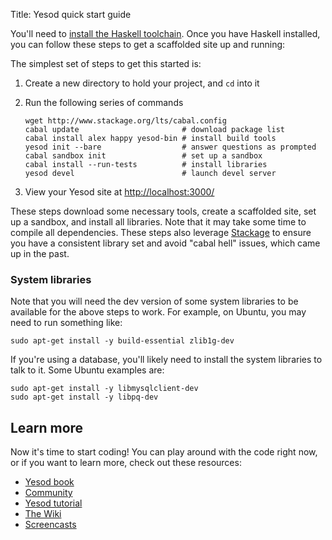 Title: Yesod quick start guide

You'll need to [install the Haskell
toolchain](http://www.stackage.org/install). Once you have Haskell installed, you can follow these steps to get a scaffolded site up and running:

The simplest set of steps to get this started is:

1. Create a new directory to hold your project, and `cd` into it
2.  Run the following series of commands

    ```shell
    wget http://www.stackage.org/lts/cabal.config
    cabal update                       # download package list
    cabal install alex happy yesod-bin # install build tools
    yesod init --bare                  # answer questions as prompted
    cabal sandbox init                 # set up a sandbox
    cabal install --run-tests          # install libraries
    yesod devel                        # launch devel server
    ```

3. View your Yesod site at [http://localhost:3000/](http://localhost:3000/)

These steps download some necessary tools, create a scaffolded site, set up a
sandbox, and install all libraries. Note that it may take some time to compile
all dependencies. These steps also leverage
[Stackage](http://www.stackage.org/) to ensure you have a consistent library
set and avoid "cabal hell" issues, which came up in the past.

### System libraries

Note that you will need the dev version of some system libraries to be
available for the above steps to work. For example, on Ubuntu, you may need to
run something like:

    sudo apt-get install -y build-essential zlib1g-dev

If you're using a database, you'll likely need to install the system libraries
to talk to it. Some Ubuntu examples are:

    sudo apt-get install -y libmysqlclient-dev
    sudo apt-get install -y libpq-dev

## Learn more

Now it's time to start coding! You can play around with the code right now, or
if you want to learn more, check out these resources:

* [Yesod book](/book)
* [Community](/page/community)
* [Yesod tutorial](http://yannesposito.com/Scratch/en/blog/Yesod-tutorial-for-newbies/)
* [The Wiki](/wiki)
* [Screencasts](/page/screencasts)
